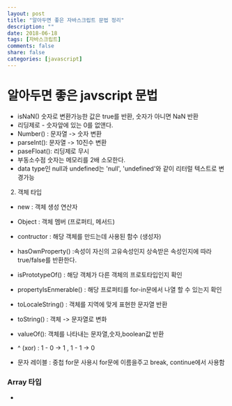 ```yaml
---
layout: post
title: "알아두면 좋은 자바스크립트 문법 정리"
description: ""
date: 2018-06-18
tags: [자바스크립트]
comments: false
share: false
categories: [javascript]
---
```


# 알아두면 좋은 javscript 문법


* isNaN() 숫자로 변환가능한 값은 true를 반환, 숫자가 아니면 NaN 반환
* 리딩제로 - 숫자앞에 있는 0를 없앤다.
* Number() : 문자열 -> 숫자 변환 
* parseInt(): 문자열 -> 10진수 변환
* paseFloat(): 리딩제로 무시
* 부동소수점 숫자는 메모리를 2배 소모한다.
* data type인 null과 undefined는 'null', 'undefined'와 같이 리터럴 텍스트로 변경가능

2. 객체 타입

* new : 객체 생성 연산자
* Object : 객체 멤버 (프로퍼티, 메서드)
* contructor : 해당 객체를 만드는데 사용된 함수 (생성자)
* hasOwnProperty() :속성이 자신의 고유속성인지 상속받은 속성인지에 따라 true/false를 반환한다. 
* isPrototypeOf() : 해당 객체가 다른 객체의 프로토타입인지 확인
* propertyIsEnmerable() : 해당 프로퍼티를 for-in문에서 나열 할 수 있는지 확인
* toLocaleString() : 객체를 지역에 맞게 표현한 문자열 반환
* toString() : 객체 -> 문자열로 변화 
* valueOf(): 객체를 나타내는 문자열,숫자,boolean값 반환


* ^ (xor) : 1 - 0 -> 1 , 1 - 1 -> 0 
* 문자 레이블 : 중첩 for문 사용시 for문에 이름을주고 break, continue에서 사용함

### Array 타입

* 

 
